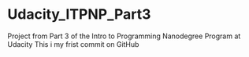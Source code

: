 # Udacity_ITPNP_Part3
Project from Part 3 of the Intro to Programming Nanodegree Program at Udacity
This i my frist commit on GitHub
